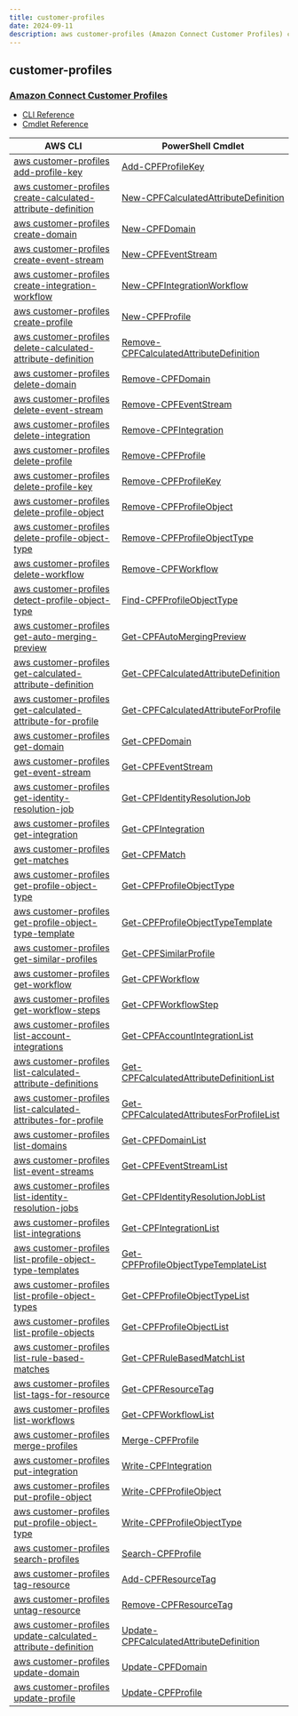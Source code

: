 ```yaml
---
title: customer-profiles
date: 2024-09-11
description: aws customer-profiles (Amazon Connect Customer Profiles) command/cmdlet list.
---
```


## customer-profiles

### [Amazon Connect Customer Profiles](https://aws.amazon.com/connect/)

* [CLI Reference](https://awscli.amazonaws.com/v2/documentation/api/latest/reference/customer-profiles/index.html)
* [Cmdlet Reference](https://docs.aws.amazon.com/powershell/latest/reference/items/CustomerProfiles_cmdlets.html)

|AWS CLI|PowerShell Cmdlet|
|----|----|
|[aws customer-profiles add-profile-key](https://awscli.amazonaws.com/v2/documentation/api/latest/reference/customer-profiles/add-profile-key.html)|[Add-CPFProfileKey](https://docs.aws.amazon.com/powershell/latest/reference/items/Add-CPFProfileKey.html)|
|[aws customer-profiles create-calculated-attribute-definition](https://awscli.amazonaws.com/v2/documentation/api/latest/reference/customer-profiles/create-calculated-attribute-definition.html)|[New-CPFCalculatedAttributeDefinition](https://docs.aws.amazon.com/powershell/latest/reference/items/New-CPFCalculatedAttributeDefinition.html)|
|[aws customer-profiles create-domain](https://awscli.amazonaws.com/v2/documentation/api/latest/reference/customer-profiles/create-domain.html)|[New-CPFDomain](https://docs.aws.amazon.com/powershell/latest/reference/items/New-CPFDomain.html)|
|[aws customer-profiles create-event-stream](https://awscli.amazonaws.com/v2/documentation/api/latest/reference/customer-profiles/create-event-stream.html)|[New-CPFEventStream](https://docs.aws.amazon.com/powershell/latest/reference/items/New-CPFEventStream.html)|
|[aws customer-profiles create-integration-workflow](https://awscli.amazonaws.com/v2/documentation/api/latest/reference/customer-profiles/create-integration-workflow.html)|[New-CPFIntegrationWorkflow](https://docs.aws.amazon.com/powershell/latest/reference/items/New-CPFIntegrationWorkflow.html)|
|[aws customer-profiles create-profile](https://awscli.amazonaws.com/v2/documentation/api/latest/reference/customer-profiles/create-profile.html)|[New-CPFProfile](https://docs.aws.amazon.com/powershell/latest/reference/items/New-CPFProfile.html)|
|[aws customer-profiles delete-calculated-attribute-definition](https://awscli.amazonaws.com/v2/documentation/api/latest/reference/customer-profiles/delete-calculated-attribute-definition.html)|[Remove-CPFCalculatedAttributeDefinition](https://docs.aws.amazon.com/powershell/latest/reference/items/Remove-CPFCalculatedAttributeDefinition.html)|
|[aws customer-profiles delete-domain](https://awscli.amazonaws.com/v2/documentation/api/latest/reference/customer-profiles/delete-domain.html)|[Remove-CPFDomain](https://docs.aws.amazon.com/powershell/latest/reference/items/Remove-CPFDomain.html)|
|[aws customer-profiles delete-event-stream](https://awscli.amazonaws.com/v2/documentation/api/latest/reference/customer-profiles/delete-event-stream.html)|[Remove-CPFEventStream](https://docs.aws.amazon.com/powershell/latest/reference/items/Remove-CPFEventStream.html)|
|[aws customer-profiles delete-integration](https://awscli.amazonaws.com/v2/documentation/api/latest/reference/customer-profiles/delete-integration.html)|[Remove-CPFIntegration](https://docs.aws.amazon.com/powershell/latest/reference/items/Remove-CPFIntegration.html)|
|[aws customer-profiles delete-profile](https://awscli.amazonaws.com/v2/documentation/api/latest/reference/customer-profiles/delete-profile.html)|[Remove-CPFProfile](https://docs.aws.amazon.com/powershell/latest/reference/items/Remove-CPFProfile.html)|
|[aws customer-profiles delete-profile-key](https://awscli.amazonaws.com/v2/documentation/api/latest/reference/customer-profiles/delete-profile-key.html)|[Remove-CPFProfileKey](https://docs.aws.amazon.com/powershell/latest/reference/items/Remove-CPFProfileKey.html)|
|[aws customer-profiles delete-profile-object](https://awscli.amazonaws.com/v2/documentation/api/latest/reference/customer-profiles/delete-profile-object.html)|[Remove-CPFProfileObject](https://docs.aws.amazon.com/powershell/latest/reference/items/Remove-CPFProfileObject.html)|
|[aws customer-profiles delete-profile-object-type](https://awscli.amazonaws.com/v2/documentation/api/latest/reference/customer-profiles/delete-profile-object-type.html)|[Remove-CPFProfileObjectType](https://docs.aws.amazon.com/powershell/latest/reference/items/Remove-CPFProfileObjectType.html)|
|[aws customer-profiles delete-workflow](https://awscli.amazonaws.com/v2/documentation/api/latest/reference/customer-profiles/delete-workflow.html)|[Remove-CPFWorkflow](https://docs.aws.amazon.com/powershell/latest/reference/items/Remove-CPFWorkflow.html)|
|[aws customer-profiles detect-profile-object-type](https://awscli.amazonaws.com/v2/documentation/api/latest/reference/customer-profiles/detect-profile-object-type.html)|[Find-CPFProfileObjectType](https://docs.aws.amazon.com/powershell/latest/reference/items/Find-CPFProfileObjectType.html)|
|[aws customer-profiles get-auto-merging-preview](https://awscli.amazonaws.com/v2/documentation/api/latest/reference/customer-profiles/get-auto-merging-preview.html)|[Get-CPFAutoMergingPreview](https://docs.aws.amazon.com/powershell/latest/reference/items/Get-CPFAutoMergingPreview.html)|
|[aws customer-profiles get-calculated-attribute-definition](https://awscli.amazonaws.com/v2/documentation/api/latest/reference/customer-profiles/get-calculated-attribute-definition.html)|[Get-CPFCalculatedAttributeDefinition](https://docs.aws.amazon.com/powershell/latest/reference/items/Get-CPFCalculatedAttributeDefinition.html)|
|[aws customer-profiles get-calculated-attribute-for-profile](https://awscli.amazonaws.com/v2/documentation/api/latest/reference/customer-profiles/get-calculated-attribute-for-profile.html)|[Get-CPFCalculatedAttributeForProfile](https://docs.aws.amazon.com/powershell/latest/reference/items/Get-CPFCalculatedAttributeForProfile.html)|
|[aws customer-profiles get-domain](https://awscli.amazonaws.com/v2/documentation/api/latest/reference/customer-profiles/get-domain.html)|[Get-CPFDomain](https://docs.aws.amazon.com/powershell/latest/reference/items/Get-CPFDomain.html)|
|[aws customer-profiles get-event-stream](https://awscli.amazonaws.com/v2/documentation/api/latest/reference/customer-profiles/get-event-stream.html)|[Get-CPFEventStream](https://docs.aws.amazon.com/powershell/latest/reference/items/Get-CPFEventStream.html)|
|[aws customer-profiles get-identity-resolution-job](https://awscli.amazonaws.com/v2/documentation/api/latest/reference/customer-profiles/get-identity-resolution-job.html)|[Get-CPFIdentityResolutionJob](https://docs.aws.amazon.com/powershell/latest/reference/items/Get-CPFIdentityResolutionJob.html)|
|[aws customer-profiles get-integration](https://awscli.amazonaws.com/v2/documentation/api/latest/reference/customer-profiles/get-integration.html)|[Get-CPFIntegration](https://docs.aws.amazon.com/powershell/latest/reference/items/Get-CPFIntegration.html)|
|[aws customer-profiles get-matches](https://awscli.amazonaws.com/v2/documentation/api/latest/reference/customer-profiles/get-matches.html)|[Get-CPFMatch](https://docs.aws.amazon.com/powershell/latest/reference/items/Get-CPFMatch.html)|
|[aws customer-profiles get-profile-object-type](https://awscli.amazonaws.com/v2/documentation/api/latest/reference/customer-profiles/get-profile-object-type.html)|[Get-CPFProfileObjectType](https://docs.aws.amazon.com/powershell/latest/reference/items/Get-CPFProfileObjectType.html)|
|[aws customer-profiles get-profile-object-type-template](https://awscli.amazonaws.com/v2/documentation/api/latest/reference/customer-profiles/get-profile-object-type-template.html)|[Get-CPFProfileObjectTypeTemplate](https://docs.aws.amazon.com/powershell/latest/reference/items/Get-CPFProfileObjectTypeTemplate.html)|
|[aws customer-profiles get-similar-profiles](https://awscli.amazonaws.com/v2/documentation/api/latest/reference/customer-profiles/get-similar-profiles.html)|[Get-CPFSimilarProfile](https://docs.aws.amazon.com/powershell/latest/reference/items/Get-CPFSimilarProfile.html)|
|[aws customer-profiles get-workflow](https://awscli.amazonaws.com/v2/documentation/api/latest/reference/customer-profiles/get-workflow.html)|[Get-CPFWorkflow](https://docs.aws.amazon.com/powershell/latest/reference/items/Get-CPFWorkflow.html)|
|[aws customer-profiles get-workflow-steps](https://awscli.amazonaws.com/v2/documentation/api/latest/reference/customer-profiles/get-workflow-steps.html)|[Get-CPFWorkflowStep](https://docs.aws.amazon.com/powershell/latest/reference/items/Get-CPFWorkflowStep.html)|
|[aws customer-profiles list-account-integrations](https://awscli.amazonaws.com/v2/documentation/api/latest/reference/customer-profiles/list-account-integrations.html)|[Get-CPFAccountIntegrationList](https://docs.aws.amazon.com/powershell/latest/reference/items/Get-CPFAccountIntegrationList.html)|
|[aws customer-profiles list-calculated-attribute-definitions](https://awscli.amazonaws.com/v2/documentation/api/latest/reference/customer-profiles/list-calculated-attribute-definitions.html)|[Get-CPFCalculatedAttributeDefinitionList](https://docs.aws.amazon.com/powershell/latest/reference/items/Get-CPFCalculatedAttributeDefinitionList.html)|
|[aws customer-profiles list-calculated-attributes-for-profile](https://awscli.amazonaws.com/v2/documentation/api/latest/reference/customer-profiles/list-calculated-attributes-for-profile.html)|[Get-CPFCalculatedAttributesForProfileList](https://docs.aws.amazon.com/powershell/latest/reference/items/Get-CPFCalculatedAttributesForProfileList.html)|
|[aws customer-profiles list-domains](https://awscli.amazonaws.com/v2/documentation/api/latest/reference/customer-profiles/list-domains.html)|[Get-CPFDomainList](https://docs.aws.amazon.com/powershell/latest/reference/items/Get-CPFDomainList.html)|
|[aws customer-profiles list-event-streams](https://awscli.amazonaws.com/v2/documentation/api/latest/reference/customer-profiles/list-event-streams.html)|[Get-CPFEventStreamList](https://docs.aws.amazon.com/powershell/latest/reference/items/Get-CPFEventStreamList.html)|
|[aws customer-profiles list-identity-resolution-jobs](https://awscli.amazonaws.com/v2/documentation/api/latest/reference/customer-profiles/list-identity-resolution-jobs.html)|[Get-CPFIdentityResolutionJobList](https://docs.aws.amazon.com/powershell/latest/reference/items/Get-CPFIdentityResolutionJobList.html)|
|[aws customer-profiles list-integrations](https://awscli.amazonaws.com/v2/documentation/api/latest/reference/customer-profiles/list-integrations.html)|[Get-CPFIntegrationList](https://docs.aws.amazon.com/powershell/latest/reference/items/Get-CPFIntegrationList.html)|
|[aws customer-profiles list-profile-object-type-templates](https://awscli.amazonaws.com/v2/documentation/api/latest/reference/customer-profiles/list-profile-object-type-templates.html)|[Get-CPFProfileObjectTypeTemplateList](https://docs.aws.amazon.com/powershell/latest/reference/items/Get-CPFProfileObjectTypeTemplateList.html)|
|[aws customer-profiles list-profile-object-types](https://awscli.amazonaws.com/v2/documentation/api/latest/reference/customer-profiles/list-profile-object-types.html)|[Get-CPFProfileObjectTypeList](https://docs.aws.amazon.com/powershell/latest/reference/items/Get-CPFProfileObjectTypeList.html)|
|[aws customer-profiles list-profile-objects](https://awscli.amazonaws.com/v2/documentation/api/latest/reference/customer-profiles/list-profile-objects.html)|[Get-CPFProfileObjectList](https://docs.aws.amazon.com/powershell/latest/reference/items/Get-CPFProfileObjectList.html)|
|[aws customer-profiles list-rule-based-matches](https://awscli.amazonaws.com/v2/documentation/api/latest/reference/customer-profiles/list-rule-based-matches.html)|[Get-CPFRuleBasedMatchList](https://docs.aws.amazon.com/powershell/latest/reference/items/Get-CPFRuleBasedMatchList.html)|
|[aws customer-profiles list-tags-for-resource](https://awscli.amazonaws.com/v2/documentation/api/latest/reference/customer-profiles/list-tags-for-resource.html)|[Get-CPFResourceTag](https://docs.aws.amazon.com/powershell/latest/reference/items/Get-CPFResourceTag.html)|
|[aws customer-profiles list-workflows](https://awscli.amazonaws.com/v2/documentation/api/latest/reference/customer-profiles/list-workflows.html)|[Get-CPFWorkflowList](https://docs.aws.amazon.com/powershell/latest/reference/items/Get-CPFWorkflowList.html)|
|[aws customer-profiles merge-profiles](https://awscli.amazonaws.com/v2/documentation/api/latest/reference/customer-profiles/merge-profiles.html)|[Merge-CPFProfile](https://docs.aws.amazon.com/powershell/latest/reference/items/Merge-CPFProfile.html)|
|[aws customer-profiles put-integration](https://awscli.amazonaws.com/v2/documentation/api/latest/reference/customer-profiles/put-integration.html)|[Write-CPFIntegration](https://docs.aws.amazon.com/powershell/latest/reference/items/Write-CPFIntegration.html)|
|[aws customer-profiles put-profile-object](https://awscli.amazonaws.com/v2/documentation/api/latest/reference/customer-profiles/put-profile-object.html)|[Write-CPFProfileObject](https://docs.aws.amazon.com/powershell/latest/reference/items/Write-CPFProfileObject.html)|
|[aws customer-profiles put-profile-object-type](https://awscli.amazonaws.com/v2/documentation/api/latest/reference/customer-profiles/put-profile-object-type.html)|[Write-CPFProfileObjectType](https://docs.aws.amazon.com/powershell/latest/reference/items/Write-CPFProfileObjectType.html)|
|[aws customer-profiles search-profiles](https://awscli.amazonaws.com/v2/documentation/api/latest/reference/customer-profiles/search-profiles.html)|[Search-CPFProfile](https://docs.aws.amazon.com/powershell/latest/reference/items/Search-CPFProfile.html)|
|[aws customer-profiles tag-resource](https://awscli.amazonaws.com/v2/documentation/api/latest/reference/customer-profiles/tag-resource.html)|[Add-CPFResourceTag](https://docs.aws.amazon.com/powershell/latest/reference/items/Add-CPFResourceTag.html)|
|[aws customer-profiles untag-resource](https://awscli.amazonaws.com/v2/documentation/api/latest/reference/customer-profiles/untag-resource.html)|[Remove-CPFResourceTag](https://docs.aws.amazon.com/powershell/latest/reference/items/Remove-CPFResourceTag.html)|
|[aws customer-profiles update-calculated-attribute-definition](https://awscli.amazonaws.com/v2/documentation/api/latest/reference/customer-profiles/update-calculated-attribute-definition.html)|[Update-CPFCalculatedAttributeDefinition](https://docs.aws.amazon.com/powershell/latest/reference/items/Update-CPFCalculatedAttributeDefinition.html)|
|[aws customer-profiles update-domain](https://awscli.amazonaws.com/v2/documentation/api/latest/reference/customer-profiles/update-domain.html)|[Update-CPFDomain](https://docs.aws.amazon.com/powershell/latest/reference/items/Update-CPFDomain.html)|
|[aws customer-profiles update-profile](https://awscli.amazonaws.com/v2/documentation/api/latest/reference/customer-profiles/update-profile.html)|[Update-CPFProfile](https://docs.aws.amazon.com/powershell/latest/reference/items/Update-CPFProfile.html)|


